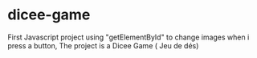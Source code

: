 # dicee-game
First Javascript project using "getElementById" to change images when i press a button, The project is a Dicee Game ( Jeu de dés)

